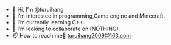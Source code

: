 - 👋 Hi, I’m @turuihang
- 👀 I’m interested in programming,Game engine and Minecraft. 
- 🌱 I’m currently learning C++.
- 💞️ I’m looking to collaborate on (NOTHING).
- 📫 How to reach me:e-mail:   turuihang2009@163.com

<!---
turuihang/turuihang is a ✨ special ✨ repository because its `README.md` (this file) appears on your GitHub profile.
You can click the Preview link to take a look at your changes.
--->
